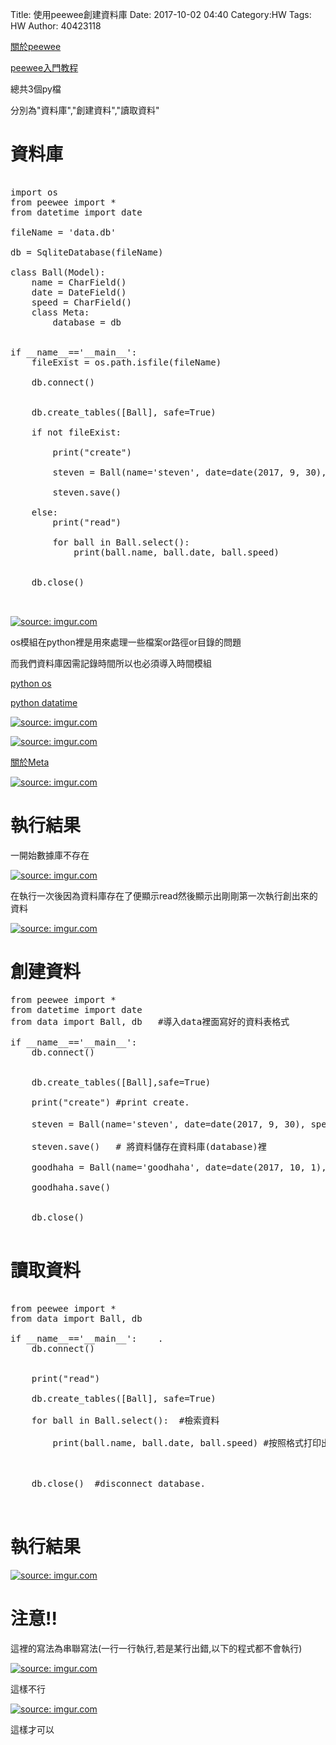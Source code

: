 Title: 使用peewee創建資料庫
Date: 2017-10-02 04:40
Category:HW
Tags: HW
Author: 40423118


<!-- PELICAN_END_SUMMARY -->


<a href="http://docs.peewee-orm.com/en/latest/peewee/database.html">關於peewee</a>


<a href="http://www.shushilvshe.com/python/peewee.html">peewee入門教程</a>




總共3個py檔

分別為"資料庫","創建資料","讀取資料"



資料庫
===

<pre class="brush: python">

import os      
from peewee import *    
from datetime import date   

fileName = 'data.db'    

db = SqliteDatabase(fileName)   

class Ball(Model):  
    name = CharField() 
    date = DateField()  
    speed = CharField() 
    class Meta:
        database = db   
        

if __name__=='__main__':    
    fileExist = os.path.isfile(fileName)    

    db.connect()        
    
    
    db.create_tables([Ball], safe=True) 
    
    if not fileExist:   
        
        print("create") 
        
        steven = Ball(name='steven', date=date(2017, 9, 30), speed='3m/s')   
        
        steven.save()   
    
    else:   
        print("read")   
       
        for ball in Ball.select():  
            print(ball.name, ball.date, ball.speed)
    
    
    db.close()  


</pre>

<a href="https://imgur.com/EgtHJ6u"><img src="https://i.imgur.com/EgtHJ6u.png" title="source: imgur.com" /></a>



os模組在python裡是用來處理一些檔案or路徑or目錄的問題

而我們資料庫因需記錄時間所以也必須導入時間模組

<a href="https://ephrain.net/python-%E4%BD%BF%E7%94%A8-os.path-%E8%99%95%E7%90%86%E8%B7%AF%E5%BE%91%E5%95%8F%E9%A1%8C/">python os</a>

<a href="http://tw.gitbook.net/python/python_date_time.html">python datatime</a>





<a href="https://imgur.com/JqtXU4I"><img src="https://i.imgur.com/JqtXU4I.png" title="source: imgur.com" /></a>


<a href="https://imgur.com/tSoCvYD"><img src="https://i.imgur.com/tSoCvYD.png" title="source: imgur.com" /></a>


<a href="http://docs.peewee-orm.com/en/latest/peewee/models.html#model-options-and-table-metadata">關於Meta</a>

<a href="https://imgur.com/5AhGGpJ"><img src="https://i.imgur.com/5AhGGpJ.png" title="source: imgur.com" /></a>




執行結果
===


一開始數據庫不存在





<a href="https://imgur.com/bd94ACZ"><img src="https://i.imgur.com/bd94ACZ.png" title="source: imgur.com" /></a>

在執行一次後因為資料庫存在了便顯示read然後顯示出剛剛第一次執行創出來的資料





<a href="https://imgur.com/PDpOgKB"><img src="https://i.imgur.com/PDpOgKB.png" title="source: imgur.com" /></a>







創建資料
===
<pre class="brush: python">
from peewee import *    
from datetime import date  
from data import Ball, db   #導入data裡面寫好的資料表格式

if __name__=='__main__':    
    db.connect()   
    
    
    db.create_tables([Ball],safe=True) 
    
    print("create") #print create.
    
    steven = Ball(name='steven', date=date(2017, 9, 30), speed='3m/s')  #創建一筆叫做steven的資料,沿用在data.py裡寫好的格式
    
    steven.save()   # 將資料儲存在資料庫(database)裡
    
    goodhaha = Ball(name='goodhaha', date=date(2017, 10, 1), speed='2m/s')
    
    goodhaha.save()
   
    
    db.close() 

</pre>







讀取資料
===

<pre class="brush: python">

from peewee import *    
from data import Ball, db   

if __name__=='__main__':    .
    db.connect()    
   
   
    print("read")  
   
    db.create_tables([Ball], safe=True) 
    
    for ball in Ball.select():  #檢索資料
       
        print(ball.name, ball.date, ball.speed) #按照格式打印出資料
    
   
   
    db.close()  #disconnect database.


</pre>


執行結果
===



<a href="https://imgur.com/1Yxe5O3"><img src="https://i.imgur.com/1Yxe5O3.png" title="source: imgur.com" /></a>


注意!!
===
這裡的寫法為串聯寫法(一行一行執行,若是某行出錯,以下的程式都不會執行)

<a href="https://imgur.com/GA7Twvv"><img src="https://i.imgur.com/GA7Twvv.png" title="source: imgur.com" /></a>


這樣不行

<a href="https://imgur.com/1teVbOu"><img src="https://i.imgur.com/1teVbOu.png" title="source: imgur.com" /></a>


這樣才可以








